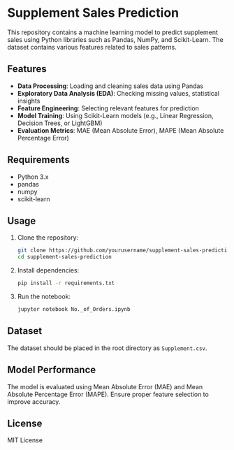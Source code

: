 # Supplement Sales Prediction

This repository contains a machine learning model to predict supplement sales using Python libraries such as Pandas, NumPy, and Scikit-Learn. The dataset contains various features related to sales patterns.

## Features
- **Data Processing**: Loading and cleaning sales data using Pandas
- **Exploratory Data Analysis (EDA)**: Checking missing values, statistical insights
- **Feature Engineering**: Selecting relevant features for prediction
- **Model Training**: Using Scikit-Learn models (e.g., Linear Regression, Decision Trees, or LightGBM)
- **Evaluation Metrics**: MAE (Mean Absolute Error), MAPE (Mean Absolute Percentage Error)

## Requirements
- Python 3.x
- pandas
- numpy
- scikit-learn

## Usage
1. Clone the repository:
   ```sh
   git clone https://github.com/yourusername/supplement-sales-prediction.git
   cd supplement-sales-prediction
   ```
2. Install dependencies:
   ```sh
   pip install -r requirements.txt
   ```
3. Run the notebook:
   ```sh
   jupyter notebook No._of_Orders.ipynb
   ```

## Dataset
The dataset should be placed in the root directory as `Supplement.csv`.

## Model Performance
The model is evaluated using Mean Absolute Error (MAE) and Mean Absolute Percentage Error (MAPE). Ensure proper feature selection to improve accuracy.

## License
MIT License

